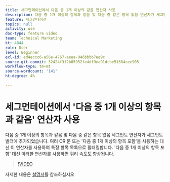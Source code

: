 ```yaml
---
title: 세그먼테이션에서 다음 중 1개 이상의 같음 연산자 사용
description: 다음 중 1개 이상의 항목과 같음 및 다음 중 같은 항목 없음 연산자가 세그먼트 빌더에 추가되었습니다. 이러한 연산자를 사용하여 여러 OR 문 또는 다음 중 하나를 포함하는 대신 특정 항목 목록으로 필터링합니다. 다음 연산자 대신 를 사용하면 쿼리 속도도 향상됩니다.
feature: 세그먼테이션
topics: null
activity: use
doc-type: feature video
team: Technical Marketing
kt: 4844
role: User
level: Beginner
exl-id: ed4eccc6-a56e-4767-aeea-046bbbb7ee9c
source-git-commit: 32424f3f2b05952fe4df9ea91dcbe51684cee905
workflow-type: tm+mt
source-wordcount: '141'
ht-degree: 4%

---
```


# 세그먼테이션에서 &#39;다음 중 1개 이상의 항목과 같음&#39; 연산자 사용

다음 중 1개 이상의 항목과 같음 및 다음 중 같은 항목 없음 세그먼트 연산자가 세그먼트 빌더에 추가되었습니다. 여러 OR 문 또는 &#39;다음 중 1개 이상의 항목 포함&#39;을 사용하는 대신 이 연산자를 사용하여 특정 항목 목록으로 필터링합니다. &#39;다음 중 1개 이상의 항목 포함&#39; 대신 이러한 연산자를 사용하면 쿼리 속도도 향상됩니다.

>[!VIDEO](https://video.tv.adobe.com/v/32960/?quality=12)

자세한 내용은 [설명서](https://docs.adobe.com/content/help/en/analytics/components/segmentation/segment-reference/seg-operators.html)를 참조하십시오
